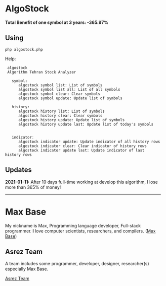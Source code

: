 # AlgoStock

**Total Benefit of one symbol at 3 years: -365.97%**

## Using

```
php algostock.php
```

Help:

```
 algostock
 Algorithm Tehran Stock Analyzer

   symbol:
      algostock symbol list: List of symbols
      algostock symbol list all: List of all symbols
      algostock symbol clear: Clear symbols
      algostock symbol update: Update list of symbols

   history:
      algostock history list: List of symbols
      algostock history clear: Clear symbols
      algostock history update: Update list of symbols
      algostock history update last: Update list of today's symbols


   indicator:
      algostock indicator update: Update indicator of all history rows
      algostock indicator clear: Clear indicator of history rows
      algostock indicator update last: Update indicator of last history rows

```

## Updates

**2021-01-11:** After 10 days full-time working at develop this algorithm, I lose more than 365% of money!

---------

# Max Base

My nickname is Max, Programming language developer, Full-stack programmer. I love computer scientists, researchers, and compilers. ([Max Base](https://maxbase.org/))

## Asrez Team

A team includes some programmer, developer, designer, researcher(s) especially Max Base.

[Asrez Team](https://www.asrez.com/)
